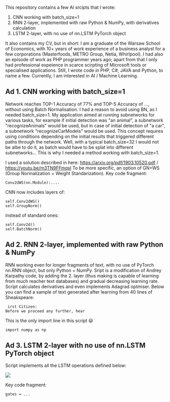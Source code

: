 This repository contains a few AI srcipts that I wrote:
1. CNN working with batch_size=1
2. RNN 2-layer, implemented with raw Python & NumPy, with derivatives calculation
3. LSTM 2-layer, with no use of nn.LSTM PyTorch object

It also contains my CV, but in short: I am a graduate of the Warsaw School of Economics, with 10+ years of work experience of a business analyst for a few corporations (Masterfoods, METRO Group, Netia, Whirlpool). I had also an episode of work as PHP programmer years ago; apart from that I only had professional expeience in scarce scirpting of Microsoft tools or specialised applications. Still, I wrote code in PHP, C#, JAVA and Python, to name a few. Currently, I am interested in AI / Machine Learning.

## Ad 1. CNN working with batch_size=1
Network reaches TOP-1 Accuracy of 77% and TOP-5 Accuracy of ..., without using Batch Normalisation. I had a reason to avoid using BN, as I needed batch_size=1. My application aimed at running subnetworks for various tasks, for example if initial detection was "an animal", a subnetwork "recognizeAnimals" would be used, but in case of initial detection of "a car", a subnetwork "recognizeCarModels" would be used. This concept requires using conditions depending on the initial results that triggered different paths through the network. Well, with a typical batch_size=32 I would not be albe to do it, as batch would have to be splat into different subnetworks... This is why I needed a method working with batch_size=1.

I used a solution described in here: https://arxiv.org/pdf/1903.10520.pdf / https://youtu.be/m3TN9FFmqsI To be more specific, an option of GN+WS (Group Normalization + Weight Standarization). Key code fragment: 
```{python}
Conv2dWS(nn.Module):....
```
CNN now includes layers of: 
```{python}
self.Conv2dWS()
self.GroupNorm()
```
instead of standard ones: 
```{python}
self.Conv2d()
self.BatchNorm()
```

## Ad 2. RNN 2-layer, implemented with raw Python & NumPy
RNN working even for longer fragments of text, with no use of PyTorch nn.RNN object, but only Python + NumPy. Sript is a modification of Andrey Karpathy code, by adding the 2. layer (thus making is capable of learning from much reacher text databases) and gradual decreasing learning rate. Script calculates derivatives and even implements Adagrad optmiser. Below you can find a sample of text generated after learning from 40 lines of Sheakspeare:

```{python}
 irst Citizen:
Before we proceed any further, hear  
```
This is the only import line in this script :smiley:
```{python}
import numpy as np
```

## Ad 3. LSTM 2-layer with no use of nn.LSTM PyTorch object
Script implements all the LSTM operations defined below:


<img src=https://i.stack.imgur.com/L6W94.png>


Key code fragment: 
```{python}
gates = ...
```
